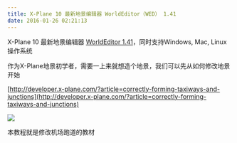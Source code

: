 ```yaml
---
title: X-Plane 10 最新地景编辑器 WorldEditor（WED） 1.41
date: 2016-01-26 02:21:13
---
```



X-Plane 10 最新地景编辑器 [WorldEditor 1.41](http://developer.x-plane.com/tools/worldeditor/)，同时支持Windows, Mac, Linux操作系统

作为X-Plane地景初学者，需要一上来就想造个地景，我们可以先从如何修改地景开始

[http://developer.x-plane.com/?article=correctly-forming-taxiways-and-junctions](http://developer.x-plane.com/?article=correctly-forming-taxiways-and-junctions)



![](http://developer.x-plane.com/wp-content/uploads/2015/12/Apt_guidelines_badt.jpg)


本教程就是修改机场跑道的教材

